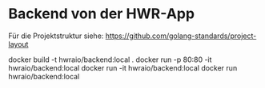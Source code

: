 # Backend von der HWR-App

Für die Projektstruktur siehe: https://github.com/golang-standards/project-layout


docker build -t hwraio/backend:local .
docker run -p 80:80 -it hwraio/backend:local
docker run -it hwraio/backend:local
docker run hwraio/backend:local